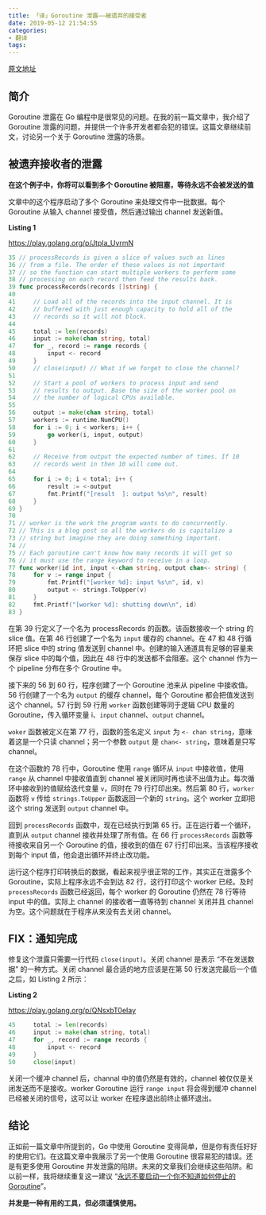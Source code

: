 ```yaml
---
title: 「译」Goroutine 泄露——被遗弃的接受者
date: 2019-05-12 21:54:55
categories: 
- 翻译
tags:
---
```


[原文地址](https://www.ardanlabs.com/blog/2018/12/goroutine-leaks-the-abandoned-receivers.html)

## 简介

Goroutine 泄露在 Go 编程中是很常见的问题。在我的前一篇文章中，我介绍了 Goroutine 泄露的问题，并提供一个许多开发者都会犯的错误。这篇文章继续前文，讨论另一个关于 Goroutine 泄露的场景。

<!--more-->

## 被遗弃接收者的泄露

**在这个例子中，你将可以看到多个 Goroutine 被阻塞，等待永远不会被发送的值**

文章中的这个程序启动了多个 Goroutine 来处理文件中一批数据。每个 Goroutine 从输入 channel 接受值，然后通过输出 channel 发送新值。

**Listing 1**

https://play.golang.org/p/Jtpla_UvrmN

```go
35 // processRecords is given a slice of values such as lines
36 // from a file. The order of these values is not important
37 // so the function can start multiple workers to perform some
38 // processing on each record then feed the results back.
39 func processRecords(records []string) {
40 
41     // Load all of the records into the input channel. It is
42     // buffered with just enough capacity to hold all of the
43     // records so it will not block.
44 
45     total := len(records)
46     input := make(chan string, total)
47     for _, record := range records {
48         input <- record
49     }
50     // close(input) // What if we forget to close the channel?
51 
52     // Start a pool of workers to process input and send
53     // results to output. Base the size of the worker pool on
54     // the number of logical CPUs available.
55 
56     output := make(chan string, total)
57     workers := runtime.NumCPU()
58     for i := 0; i < workers; i++ {
59         go worker(i, input, output)
60     }
61 
62     // Receive from output the expected number of times. If 10
63     // records went in then 10 will come out.
64 
65     for i := 0; i < total; i++ {
66         result := <-output
67         fmt.Printf("[result  ]: output %s\n", result)
68     }
69 }
70 
71 // worker is the work the program wants to do concurrently.
72 // This is a blog post so all the workers do is capitalize a
73 // string but imagine they are doing something important.
74 //
75 // Each goroutine can't know how many records it will get so
76 // it must use the range keyword to receive in a loop.
77 func worker(id int, input <-chan string, output chan<- string) {
78     for v := range input {
79         fmt.Printf("[worker %d]: input %s\n", id, v)
80         output <- strings.ToUpper(v)
81     }
82     fmt.Printf("[worker %d]: shutting down\n", id)
83 }
```

在第 39 行定义了一个名为 processRecords 的函数。该函数接收一个 string 的 slice 值。在第 46 行创建了一个名为 `input` 缓存的 channel。在 47 和 48 行循环把 slice 中的 string 值发送到 channel 中。创建的输入通道具有足够的容量来保存 slice 中的每个值，因此在 48 行中的发送都不会阻塞。这个 channel 作为一个 pipeline 分布在多个 Groutine 中。

接下来的 56 到 60 行，程序创建了一个 Goroutine 池来从 pipeline 中接收值。56 行创建了一个名为 `output` 的缓存 channel，每个 Goroutine 都会把值发送到这个 channel。57 行到 59 行用 `worker` 函数创建等同于逻辑 CPU 数量的 Goroutine，传入循环变量 i、`input` channel、`output` channel。

`woker` 函数被定义在第 77 行，函数的签名定义 `input` 为 `<- chan string`，意味着这是一个只读 channel；另一个参数 `output` 是 `chan<- string`，意味着是只写 channel。

在这个函数的 78 行中，Goroutine 使用 `range` 循环从 `input` 中接收值，使用 `range` 从 channel 中接收值直到 channel 被关闭同时再也读不出值为止。每次循环中接收到的值赋给迭代变量 `v`，同时在 79 行打印出来。然后第 80 行，`worker` 函数将 `v` 传给 `strings.ToUpper` 函数返回一个新的 `string`。这个 worker 立即把这个 string 发送到 `output` channel 中。

回到 `processRecords` 函数中，现在已经执行到第 65 行。正在运行着一个循环，直到从 `output` channel 接收并处理了所有值。在 66 行 `processRecords` 函数等待接收来自另一个 Goroutine 的值，接收到的值在 67 行打印出来。当该程序接收到每个 input 值，他会退出循环并终止改功能。

运行这个程序打印转换后的数据，看起来视乎很正常的工作，其实正在泄露多个 Goroutine，实际上程序永远不会到达 82 行，这行打印这个 worker 已经。及时 `processRecords` 函数已经返回，每个 worker 的 Goroutine 仍然在 78 行等待 input 中的值。实际上 channel 的接收者一直等待到 channel 关闭并且 channel 为空。这个问题就在于程序从来没有去关闭 channel。


## FIX：通知完成

修复这个泄露只需要一行代码 `close(input)`。关闭 channel 是表示 “不在发送数据” 的一种方式。关闭 channel 最合适的地方应该是在第 50 行发送完最后一个值之后，如 Listing 2 所示：

**Listing 2**

https://play.golang.org/p/QNsxbT0eIay

```go
45     total := len(records)
46     input := make(chan string, total)
47     for _, record := range records {
48         input <- record
49     }
50     close(input)
```

关闭一个缓冲 channel 后，channal 中的值仍然是有效的，channel 被仅仅是关闭发送而不是接收。worker Goroutine 运行 `range input` 将会得到缓冲 channel 已经被关闭的信号，这可以让 worker 在程序退出前终止循环退出。

## 结论

正如前一篇文章中所提到的，Go 中使用 Goroutine 变得简单，但是你有责任好好的使用它们。在这篇文章中我展示了另一个使用 Goroutine 很容易犯的错误。还是有更多使用 Goroutine 并发泄露的陷阱。未来的文章我们会继续这些陷阱。和以前一样，我将继续重复这一建议 “[永远不要启动一个你不知道如何停止的 Goroutine](https://dave.cheney.net/2016/12/22/never-start-a-goroutine-without-knowing-how-it-will-stop)”。

**并发是一种有用的工具，但必须谨慎使用。**
